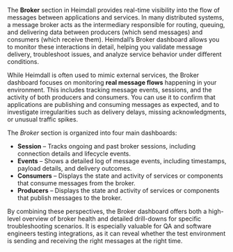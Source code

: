The **Broker** section in Heimdall provides real-time visibility into the flow of messages between applications and services. In many distributed systems, a message broker acts as the intermediary responsible for routing, queuing, and delivering data between producers (which send messages) and consumers (which receive them).
Heimdall’s Broker dashboard allows you to monitor these interactions in detail, helping you validate message delivery, troubleshoot issues, and analyze service behavior under different conditions.

While Heimdall is often used to mimic external services, the Broker dashboard focuses on monitoring **real message flows** happening in your environment. This includes tracking message events, sessions, and the activity of both producers and consumers. You can use it to confirm that applications are publishing  and consuming messages as expected, and to investigate irregularities such as delivery delays, missing  acknowledgments, or unusual traffic spikes.

The _Broker_ section is organized into four main dashboards:

* **Session** – Tracks ongoing and past broker sessions, including connection details and lifecycle events.
* **Events** – Shows a detailed log of message events, including timestamps, payload details, and delivery outcomes.
* **Consumers** – Displays the state and activity of services or components that consume messages from the broker.
* **Producers** – Displays the state and activity of services or components that publish messages to the broker.


By combining these perspectives, the Broker dashboard offers both a high-level overview of broker health and detailed drill-downs for specific troubleshooting scenarios. It is especially valuable for QA and software engineers
 testing integrations, as it can reveal whether the test environment is sending and receiving the right messages at the right time.